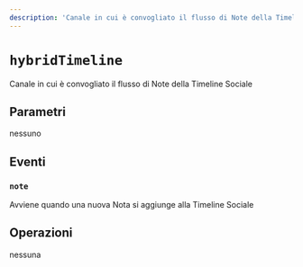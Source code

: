 ```yaml
---
description: 'Canale in cui è convogliato il flusso di Note della Timeline Sociale'
---
```


# `hybridTimeline`

Canale in cui è convogliato il flusso di Note della Timeline Sociale

## Parametri

nessuno

## Eventi

### `note`

<MkSchemaViewer :schema="{
	$ref: 'misskey://Note'
}"/>

Avviene quando una nuova Nota si aggiunge alla Timeline Sociale

## Operazioni

nessuna
